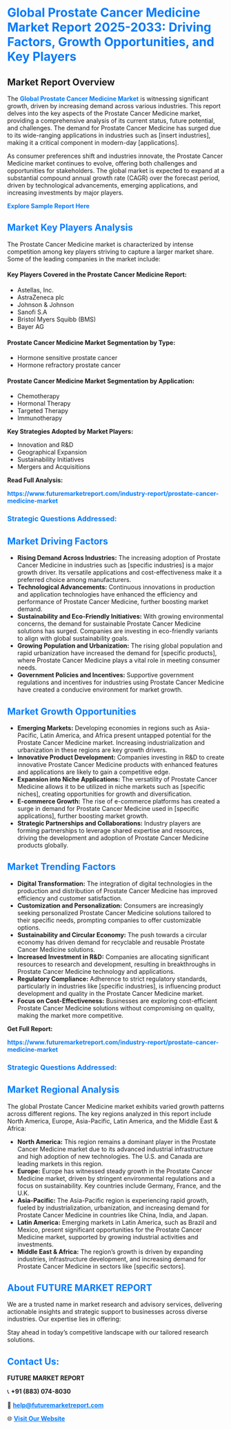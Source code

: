 <h1 style="color: #007BFF;">Global Prostate Cancer Medicine Market Report 2025-2033: Driving Factors, Growth Opportunities, and Key Players</h1>

<section id="overview">
<h2>Market Report Overview</h2>
<p>The <a href="https://www.futuremarketreport.com/industry-report/prostate-cancer-medicine-market" style="color: #007BFF; text-decoration: none;"><strong>Global Prostate Cancer Medicine Market</strong></a> is witnessing significant growth, driven by increasing demand across various industries. This report delves into the key aspects of the Prostate Cancer Medicine market, providing a comprehensive analysis of its current status, future potential, and challenges. The demand for Prostate Cancer Medicine has surged due to its wide-ranging applications in industries such as [insert industries], making it a critical component in modern-day [applications].</p>
<p>As consumer preferences shift and industries innovate, the Prostate Cancer Medicine market continues to evolve, offering both challenges and opportunities for stakeholders. The global market is expected to expand at a substantial compound annual growth rate (CAGR) over the forecast period, driven by technological advancements, emerging applications, and increasing investments by major players.</p>
</section>

<section id="overview">
<p><a href="https://www.futuremarketreport.com/request-sample/reportId=35454" style="color: #007BFF; text-decoration: none;"><strong>Explore Sample Report Here</strong></a></p>
</section>

<section id="key-players">
<h2 style="color: #007BFF;">Market Key Players Analysis</h2>
<p>The Prostate Cancer Medicine market is characterized by intense competition among key players striving to capture a larger market share. Some of the leading companies in the market include:</p>
<h4>Key Players Covered in the Prostate Cancer Medicine Report:</h4>
<ul><li>Astellas, Inc.</li><li>AstraZeneca plc</li><li>Johnson &amp; Johnson</li><li>Sanofi S.A</li><li>Bristol Myers Squibb (BMS)</li><li>Bayer AG</li></ul>
<h4>Prostate Cancer Medicine Market Segmentation by Type:</h4>
<ul><li>Hormone sensitive prostate cancer</li><li>Hormone refractory prostate cancer</li></ul>

<h4>Prostate Cancer Medicine Market Segmentation by Application:</h4>
<ul><li>Chemotherapy</li><li>Hormonal Therapy</li><li>Targeted Therapy</li><li>Immunotherapy</li></ul>
<p><strong>Key Strategies Adopted by Market Players:</strong></p>
<ul>
<li>Innovation and R&D</li>
<li>Geographical Expansion</li>
<li>Sustainability Initiatives</li>
<li>Mergers and Acquisitions</li>
</ul>
</section>

<section>
<p><strong>Read Full Analysis: </strong></p><a href="https://www.futuremarketreport.com/industry-report/prostate-cancer-medicine-market" style="color: #007BFF; text-decoration: none;"><strong>https://www.futuremarketreport.com/industry-report/prostate-cancer-medicine-market</strong></a>
<h3 style="color: #007BFF;">Strategic Questions Addressed:</h3>
</section>

<section id="driving-factors">
<h2 style="color: #007BFF;">Market Driving Factors</h2>
<ul>
<li><strong>Rising Demand Across Industries:</strong> The increasing adoption of Prostate Cancer Medicine in industries such as [specific industries] is a major growth driver. Its versatile applications and cost-effectiveness make it a preferred choice among manufacturers.</li>
<li><strong>Technological Advancements:</strong> Continuous innovations in production and application technologies have enhanced the efficiency and performance of Prostate Cancer Medicine, further boosting market demand.</li>
<li><strong>Sustainability and Eco-Friendly Initiatives:</strong> With growing environmental concerns, the demand for sustainable Prostate Cancer Medicine solutions has surged. Companies are investing in eco-friendly variants to align with global sustainability goals.</li>
<li><strong>Growing Population and Urbanization:</strong> The rising global population and rapid urbanization have increased the demand for [specific products], where Prostate Cancer Medicine plays a vital role in meeting consumer needs.</li>
<li><strong>Government Policies and Incentives:</strong> Supportive government regulations and incentives for industries using Prostate Cancer Medicine have created a conducive environment for market growth.</li>
</ul>
</section>

<section id="growth-opportunities">
<h2 style="color: #007BFF;">Market Growth Opportunities</h2>
<ul>
<li><strong>Emerging Markets:</strong> Developing economies in regions such as Asia-Pacific, Latin America, and Africa present untapped potential for the Prostate Cancer Medicine market. Increasing industrialization and urbanization in these regions are key growth drivers.</li>
<li><strong>Innovative Product Development:</strong> Companies investing in R&D to create innovative Prostate Cancer Medicine products with enhanced features and applications are likely to gain a competitive edge.</li>
<li><strong>Expansion into Niche Applications:</strong> The versatility of Prostate Cancer Medicine allows it to be utilized in niche markets such as [specific niches], creating opportunities for growth and diversification.</li>
<li><strong>E-commerce Growth:</strong> The rise of e-commerce platforms has created a surge in demand for Prostate Cancer Medicine used in [specific applications], further boosting market growth.</li>
<li><strong>Strategic Partnerships and Collaborations:</strong> Industry players are forming partnerships to leverage shared expertise and resources, driving the development and adoption of Prostate Cancer Medicine products globally.</li>
</ul>
</section>

<section id="trending-factors">
<h2 style="color: #007BFF;">Market Trending Factors</h2>
<ul>
<li><strong>Digital Transformation:</strong> The integration of digital technologies in the production and distribution of Prostate Cancer Medicine has improved efficiency and customer satisfaction.</li>
<li><strong>Customization and Personalization:</strong> Consumers are increasingly seeking personalized Prostate Cancer Medicine solutions tailored to their specific needs, prompting companies to offer customizable options.</li>
<li><strong>Sustainability and Circular Economy:</strong> The push towards a circular economy has driven demand for recyclable and reusable Prostate Cancer Medicine solutions.</li>
<li><strong>Increased Investment in R&D:</strong> Companies are allocating significant resources to research and development, resulting in breakthroughs in Prostate Cancer Medicine technology and applications.</li>
<li><strong>Regulatory Compliance:</strong> Adherence to strict regulatory standards, particularly in industries like [specific industries], is influencing product development and quality in the Prostate Cancer Medicine market.</li>
<li><strong>Focus on Cost-Effectiveness:</strong> Businesses are exploring cost-efficient Prostate Cancer Medicine solutions without compromising on quality, making the market more competitive.</li>
</ul>
</section>

<section>
<p><strong>Get Full Report: </strong></p><a href="https://www.futuremarketreport.com/industry-report/prostate-cancer-medicine-market" style="color: #007BFF; text-decoration: none;"><strong>https://www.futuremarketreport.com/industry-report/prostate-cancer-medicine-market</strong></a>
<h3 style="color: #007BFF;">Strategic Questions Addressed:</h3>
</section>


<section id="regional-analysis">
<h2 style="color: #007BFF;">Market Regional Analysis</h2>
<p>The global Prostate Cancer Medicine market exhibits varied growth patterns across different regions. The key regions analyzed in this report include North America, Europe, Asia-Pacific, Latin America, and the Middle East & Africa:</p>
<ul>
<li><strong>North America:</strong> This region remains a dominant player in the Prostate Cancer Medicine market due to its advanced industrial infrastructure and high adoption of new technologies. The U.S. and Canada are leading markets in this region.</li>
<li><strong>Europe:</strong> Europe has witnessed steady growth in the Prostate Cancer Medicine market, driven by stringent environmental regulations and a focus on sustainability. Key countries include Germany, France, and the U.K.</li>
<li><strong>Asia-Pacific:</strong> The Asia-Pacific region is experiencing rapid growth, fueled by industrialization, urbanization, and increasing demand for Prostate Cancer Medicine in countries like China, India, and Japan.</li>
<li><strong>Latin America:</strong> Emerging markets in Latin America, such as Brazil and Mexico, present significant opportunities for the Prostate Cancer Medicine market, supported by growing industrial activities and investments.</li>
<li><strong>Middle East & Africa:</strong> The region’s growth is driven by expanding industries, infrastructure development, and increasing demand for Prostate Cancer Medicine in sectors like [specific sectors].</li>
</ul>
</section>

<footer>
<h2 style="color: #007BFF;">About FUTURE MARKET REPORT</h2>
<p>We are a trusted name in market research and advisory services, delivering actionable insights and strategic support to businesses across diverse industries. Our expertise lies in offering:</p>

<p>Stay ahead in today’s competitive landscape with our tailored research solutions.</p>

<h2 style="color: #007BFF;">Contact Us:</h2>
<p><strong>FUTURE MARKET REPORT</strong></p>
<p>📞 <strong>+91 (883) 074-8030</strong></p>
<p>📧 <strong><a href="mailto:help@futuremarketreport.com" style="color: #007BFF;">help@futuremarketreport.com</a></strong></p>
<p>🌐 <strong><a href="https://www.futuremarketreport.com/" style="color: #007BFF;">Visit Our Website</a></strong></p>
</footer>